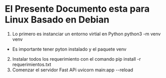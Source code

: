 # El Presente Documento esta para Linux Basado en Debian
1. Lo primero es instanciar un entorno virtial en Python
python3 -m venv venv
- Es importante tener pyton instalado y el paquete venv 
2. Instalar todos los requerimiento con el comando
pip install -r requerimientos.txt
3. Comenzar el servidor Fast APi
uvicorn main:app --reload